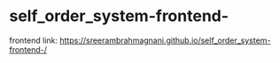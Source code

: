 # self_order_system-frontend-
frontend
link:  https://sreerambrahmagnani.github.io/self_order_system-frontend-/
